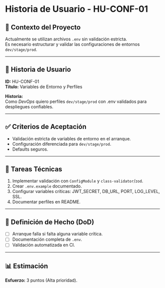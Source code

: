 # Historia de Usuario - HU-CONF-01

## 📌 Contexto del Proyecto
Actualmente se utilizan archivos `.env` sin validación estricta.  
Es necesario estructurar y validar las configuraciones de entornos `dev/stage/prod`.

---

## 📝 Historia de Usuario
**ID:** HU-CONF-01  
**Título:** Variables de Entorno y Perfiles  

**Historia:**  
Como *DevOps* quiero perfiles `dev/stage/prod` con .env validados para despliegues confiables.

---

## ✅ Criterios de Aceptación
- Validación estricta de variables de entorno en el arranque.  
- Configuración diferenciada para `dev/stage/prod`.  
- Defaults seguros.  

---

## 🔧 Tareas Técnicas
1. Implementar validación con `ConfigModule` y `class-validator`/`zod`.  
2. Crear `.env.example` documentado.  
3. Configurar variables críticas: JWT_SECRET, DB_URL, PORT, LOG_LEVEL, SSL.  
4. Documentar perfiles en README.  

---

## 🏁 Definición de Hecho (DoD)
- [ ] Arranque falla si falta alguna variable crítica.  
- [ ] Documentación completa de `.env`.  
- [ ] Validación automatizada en CI.  

---

## 📊 Estimación
**Esfuerzo:** 3 puntos (Alta prioridad).  
